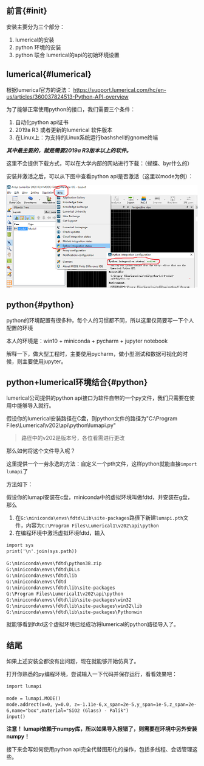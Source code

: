 ## 前言{#init}
安装主要分为三个部分：
1. lumerical的安装
2. python 环境的安装
3. python 联合 lumerical的api的初始环境设置



## lumerical{#lumerical}
根据lumerical官方的说法：  https://support.lumerical.com/hc/en-us/articles/360037824513-Python-API-overview



为了能够正常使用python的接口，我们需要三个条件：

1. 自动化python api证书
2. 2019a R3 或者更新的lumerical 软件版本
3. 在Linux上：为支持的Linux系统运行bashshell的gnome终端

***其中最主要的，就是需要2019a R3版本以上的软件。***

这里不会提供下载方式，可以在大学内部的网站进行下载：（蝴蝶、byr什么的）

安装并激活之后，可以从下图中查看python api是否激活（这里以mode为例）：

![](pics/2021-01-04-17-29-03.png)



## python{#python}

python的环境配置有很多种，每个人的习惯都不同，所以这里仅简要写一下个人配置的环境

本人的环境是：win10 + miniconda + pycharm + jupyter notebook

解释一下，做大型工程时，主要使用pycharm，做小型测试和数据可视化的时候，则主要使用jupyter。


## python+lumerical环境结合{#python}

lumerical公司提供的python api接口为软件自带的一个py文件，我们只需要在使用中能够导入就行。

假设你的lumerical安装路径在C盘，则python文件的路径为"C:\Program Files\Lumerical\v202\api\python\lumapi.py"
> 路径中的v202是版本号，各位看需进行更改

那么如何将这个文件导入呢？

这里提供一个一劳永逸的方法：自定义一个pth文件，这样python就能直接`import lumapi`了

方法如下：

假设你的lumapi安装在c盘，miniconda中的虚拟环境叫做fdtd，并安装在g盘，那么

1. 在`G:\miniconda\envs\fdtd\Lib\site-packages`路径下新建`lumapi.pth`文件，内容为`C:\Program Files\Lumerical1\v202\api\python`
2. 在编程环境中激活虚拟环境fdtd，输入
```
import sys
print('\n'.join(sys.path))

G:\miniconda\envs\fdtd\python38.zip
G:\miniconda\envs\fdtd\DLLs
G:\miniconda\envs\fdtd\lib
G:\miniconda\envs\fdtd
G:\miniconda\envs\fdtd\lib\site-packages
G:\Program Files\Lumerical1\v202\api\python
G:\miniconda\envs\fdtd\lib\site-packages\win32
G:\miniconda\envs\fdtd\lib\site-packages\win32\lib
G:\miniconda\envs\fdtd\lib\site-packages\Pythonwin
```
就能够看到fdtd这个虚拟环境已经成功将lumerical的python路径导入了。


## 结尾
如果上述安装全都没有出问题，现在就能够开始仿真了。

打开你熟悉的py编程环境，尝试输入一下代码并保存运行，看看效果吧：

```
import lumapi

mode = lumapi.MODE()
mode.addrect(x=0, y=0.0, z=-1.11e-6,x_span=2e-5,y_span=1e-5,z_span=2e-6,name="box",material="SiO2 (Glass) - Palik")
input()
```

**注意！ lumapi依赖于numpy库，所以如果导入报错了，则需要在环境中另外安装numpy！**

接下来会写如何使用python api完全代替图形化的操作，包括多线程、会话管理这些。